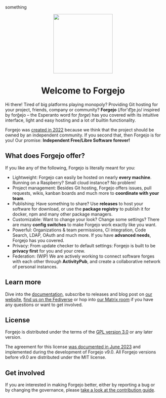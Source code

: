 something
<div align="center">
    <img src="./assets/logo.svg" alt="" width="192" align="center" />
    <h1 align="center">Welcome to Forgejo</h1>
</div>

Hi there! Tired of big platforms playing monopoly?
Providing Git hosting for your project, friends, company or community?
**Forgejo** (/for'd&#865;ʒe.jo/ inspired by forĝejo – the Esperanto word for *forge*) has you covered with its intuitive interface,
light and easy hosting and a lot of builtin functionality.

Forgejo was [created in 2022](https://forgejo.org/2022-12-15-hello-forgejo/)
because we think that the project should be owned by an independent community.
If you second that, then Forgejo is for you!
Our promise: **Independent Free/Libre Software forever!**

## What does Forgejo offer?

<!-- If you want to know what Forgejo is like,
you can check out public instances,
e.g. [Codeberg.org](https://codeberg.org).
-->

If you like any of the following, Forgejo is literally meant for you:

- Lightweight: Forgejo can easily be hosted on nearly **every machine**.
  Running on a Raspberry? Small cloud instance? No problem!
- Project management: Besides Git hosting, Forgejo offers issues,
  pull requests, wikis, kanban boards and much more to **coordinate with your team**.
- Publishing: Have something to share? Use **releases** to host your software for download,
  or use the **package registry** to publish it for docker, npm and many other package managers.
- Customizable: Want to change your look? Change some settings?
  There are many **config switches** to make Forgejo work exactly like you want.
- Powerful: Organizations & team permissions, CI integration, Code Search, LDAP, OAuth and much more.
  If you have **advanced needs**, Forgejo has you covered.
- Privacy: From update checker to default settings: Forgejo is built to be **privacy first** for you and your crew.
- Federation: (WIP) We are actively working to connect software forges with each other through **ActivityPub**,
  and create a collaborative network of personal instances.

## Learn more

Dive into the [documentation](https://forgejo.org/docs/latest/), subscribe to releases and blog post on [our website](https://forgejo.org), <a href="https://floss.social/@forgejo" rel="me">find us on the Fediverse</a> or hop into [our Matrix room](https://matrix.to/#/#forgejo-chat:matrix.org) if you have any questions or want to get involved.

## License

Forgejo is distributed under the terms of the [GPL version 3.0](LICENSE) or any later version.

The agreement for this license [was documented in June 2023](https://codeberg.org/forgejo/governance/pulls/24) and implemented during the development of Forgejo v9.0. All Forgejo versions before v9.0 are distributed under the MIT license.

## Get involved

If you are interested in making Forgejo better, either by reporting a bug or by changing the governance, please [take a look at the contribution guide](CONTRIBUTING.md).
